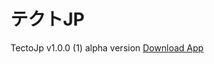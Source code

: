 # テクトJP

TectoJp v1.0.0 (1) alpha version
[Download App](https://github.com/ramaaryasuta/tectoJP/releases/download/v.1.0.0-alpha/app-release.apk)
